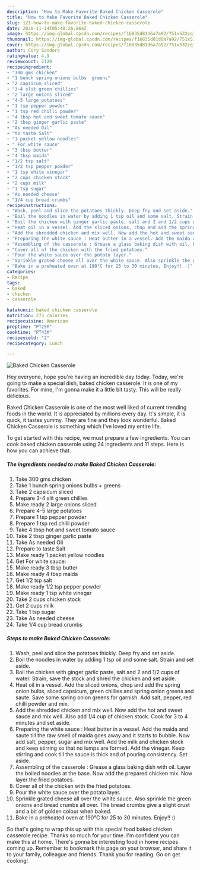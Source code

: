 ```yaml
---
description: "How to Make Favorite Baked Chicken Casserole"
title: "How to Make Favorite Baked Chicken Casserole"
slug: 121-how-to-make-favorite-baked-chicken-casserole
date: 2020-11-14T05:48:26.864Z
image: https://img-global.cpcdn.com/recipes/f16835d81d6a7a92/751x532cq70/baked-chicken-casserole-recipe-main-photo.jpg
thumbnail: https://img-global.cpcdn.com/recipes/f16835d81d6a7a92/751x532cq70/baked-chicken-casserole-recipe-main-photo.jpg
cover: https://img-global.cpcdn.com/recipes/f16835d81d6a7a92/751x532cq70/baked-chicken-casserole-recipe-main-photo.jpg
author: Cory Sanders
ratingvalue: 4.9
reviewcount: 2120
recipeingredient:
- "300 gms chicken"
- "1 bunch spring onions bulbs  greens"
- "2 capsicum sliced"
- "3-4 slit green chillies"
- "2 large onions sliced"
- "4-5 large potatoes"
- "1 tsp pepper powder"
- "1 tsp red chilli powder"
- "4 tbsp hot and sweet tomato sauce"
- "2 tbsp ginger garlic paste"
- "As needed Oil"
- "to taste Salt"
- "1 packet yellow noodles"
- " For white sauce"
- "3 tbsp butter"
- "4 tbsp maida"
- "1/2 tsp salt"
- "1/2 tsp pepper powder"
- "1 tsp white vinegar"
- "2 cups chicken stock"
- "2 cups milk"
- "1 tsp sugar"
- "As needed cheese"
- "1/4 cup bread crumbs"
recipeinstructions:
- "Wash, peel and slice the potatoes thickly. Deep fry and set aside."
- "Boil the noodles in water by adding 1 tsp oil and some salt. Strain and set aside."
- "Boil the chicken with ginger garlic paste, salt and 2 and 1/2 cups of water. Strain, save the stock and shred the chicken and set aside."
- "Heat oil in a vessel. Add the sliced onions, chop and add the spring onion bulbs, sliced capsicum, green chillies and spring onion greens and saute. Save some spring onion greens for garnish. Add salt, pepper, red chilli powder and mix."
- "Add the shredded chicken and mix well. Now add the hot and sweet sauce and mix well. Also add 1/4 cup of chicken stock. Cook for 3 to 4 minutes and set aside."
- "Preparing the white sauce : Heat butter in a vessel. Add the maida and saute till the raw smell of maida goes away and it starts to bubble. Now add salt, pepper, sugar and mix well. Add the milk and chicken stock and keep stirring so that no lumps are formed. Add the vinegar. Keep stirring and cook till the sauce is thick and of pouring consistency. Set aside."
- "Assembling of the casserole : Grease a glass baking dish with oil. Layer the boiled noodles at the base. Now add the prepared chicken mix. Now layer the fried potatoes."
- "Cover all of the chicken with the fried potatoes."
- "Pour the white sauce over the potato layer."
- "Sprinkle grated cheese all over the white sauce. Also sprinkle the green onions and bread crumbs all over. The bread crumbs give a slight crust and a bit of golden colour when baked."
- "Bake in a preheated oven at 190°C for 25 to 30 minutes. Enjoy!! :)"
categories:
- Recipe
tags:
- baked
- chicken
- casserole

katakunci: baked chicken casserole 
nutrition: 273 calories
recipecuisine: American
preptime: "PT25M"
cooktime: "PT43M"
recipeyield: "2"
recipecategory: Lunch

---
```



![Baked Chicken Casserole](https://img-global.cpcdn.com/recipes/f16835d81d6a7a92/751x532cq70/baked-chicken-casserole-recipe-main-photo.jpg)

Hey everyone, hope you're having an incredible day today. Today, we're going to make a special dish, baked chicken casserole. It is one of my favorites. For mine, I'm gonna make it a little bit tasty. This will be really delicious.



Baked Chicken Casserole is one of the most well liked of current trending foods in the world. It is appreciated by millions every day. It's simple, it is quick, it tastes yummy. They are fine and they look wonderful. Baked Chicken Casserole is something which I've loved my entire life.


To get started with this recipe, we must prepare a few ingredients. You can cook baked chicken casserole using 24 ingredients and 11 steps. Here is how you can achieve that.

<!--inarticleads1-->

##### The ingredients needed to make Baked Chicken Casserole:

1. Take 300 gms chicken
1. Take 1 bunch spring onions bulbs + greens
1. Take 2 capsicum sliced
1. Prepare 3-4 slit green chillies
1. Make ready 2 large onions sliced
1. Prepare 4-5 large potatoes
1. Prepare 1 tsp pepper powder
1. Prepare 1 tsp red chilli powder
1. Take 4 tbsp hot and sweet tomato sauce
1. Take 2 tbsp ginger garlic paste
1. Take As needed Oil
1. Prepare to taste Salt
1. Make ready 1 packet yellow noodles
1. Get  For white sauce:
1. Make ready 3 tbsp butter
1. Make ready 4 tbsp maida
1. Get 1/2 tsp salt
1. Make ready 1/2 tsp pepper powder
1. Make ready 1 tsp white vinegar
1. Take 2 cups chicken stock
1. Get 2 cups milk
1. Take 1 tsp sugar
1. Take As needed cheese
1. Take 1/4 cup bread crumbs




<!--inarticleads2-->

##### Steps to make Baked Chicken Casserole:

1. Wash, peel and slice the potatoes thickly. Deep fry and set aside.
1. Boil the noodles in water by adding 1 tsp oil and some salt. Strain and set aside.
1. Boil the chicken with ginger garlic paste, salt and 2 and 1/2 cups of water. Strain, save the stock and shred the chicken and set aside.
1. Heat oil in a vessel. Add the sliced onions, chop and add the spring onion bulbs, sliced capsicum, green chillies and spring onion greens and saute. Save some spring onion greens for garnish. Add salt, pepper, red chilli powder and mix.
1. Add the shredded chicken and mix well. Now add the hot and sweet sauce and mix well. Also add 1/4 cup of chicken stock. Cook for 3 to 4 minutes and set aside.
1. Preparing the white sauce : Heat butter in a vessel. Add the maida and saute till the raw smell of maida goes away and it starts to bubble. Now add salt, pepper, sugar and mix well. Add the milk and chicken stock and keep stirring so that no lumps are formed. Add the vinegar. Keep stirring and cook till the sauce is thick and of pouring consistency. Set aside.
1. Assembling of the casserole : Grease a glass baking dish with oil. Layer the boiled noodles at the base. Now add the prepared chicken mix. Now layer the fried potatoes.
1. Cover all of the chicken with the fried potatoes.
1. Pour the white sauce over the potato layer.
1. Sprinkle grated cheese all over the white sauce. Also sprinkle the green onions and bread crumbs all over. The bread crumbs give a slight crust and a bit of golden colour when baked.
1. Bake in a preheated oven at 190°C for 25 to 30 minutes. Enjoy!! :)




So that's going to wrap this up with this special food baked chicken casserole recipe. Thanks so much for your time. I'm confident you can make this at home. There's gonna be interesting food in home recipes coming up. Remember to bookmark this page on your browser, and share it to your family, colleague and friends. Thank you for reading. Go on get cooking!
